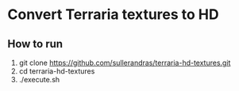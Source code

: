 Convert Terraria textures to HD
===============================

How to run
----------

1. git clone https://github.com/sullerandras/terraria-hd-textures.git
2. cd terraria-hd-textures
3. ./execute.sh
